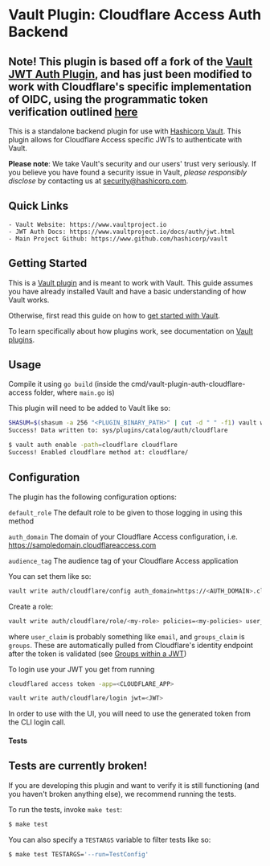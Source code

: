 # Vault Plugin: Cloudflare Access Auth Backend

## Note!  This plugin is based off a fork of the [Vault JWT Auth Plugin](https://github.com/hashicorp/vault-plugin-auth-jwt), and has just been modified to work with Cloudflare's specific implementation of OIDC, using the programmatic token verification outlined [here](https://developers.cloudflare.com/access/setting-up-access/validate-jwt-tokens/)

This is a standalone backend plugin for use with [Hashicorp Vault](https://www.github.com/hashicorp/vault).
This plugin allows for Cloudflare Access specific JWTs to authenticate with Vault.

**Please note**: We take Vault's security and our users' trust very seriously. If you believe you have found a security issue in Vault, _please responsibly disclose_ by contacting us at [security@hashicorp.com](mailto:security@hashicorp.com).

## Quick Links
    - Vault Website: https://www.vaultproject.io
    - JWT Auth Docs: https://www.vaultproject.io/docs/auth/jwt.html
    - Main Project Github: https://www.github.com/hashicorp/vault

## Getting Started

This is a [Vault plugin](https://www.vaultproject.io/docs/internals/plugins.html)
and is meant to work with Vault. This guide assumes you have already installed Vault
and have a basic understanding of how Vault works.

Otherwise, first read this guide on how to [get started with Vault](https://www.vaultproject.io/intro/getting-started/install.html).

To learn specifically about how plugins work, see documentation on [Vault plugins](https://www.vaultproject.io/docs/internals/plugins.html).

## Usage

Compile it using `go build` (inside the cmd/vault-plugin-auth-cloudflare-access folder, where `main.go` is)

This plugin will need to be added to Vault like so:

```sh
SHASUM=$(shasum -a 256 "<PLUGIN_BINARY_PATH>" | cut -d " " -f1) vault write sys/plugins/catalog/auth/cloudflare   sha_256="$SHASUM" \   command="vault-plugin-auth-cloudflare-access"
Success! Data written to: sys/plugins/catalog/auth/cloudflare
```

```sh
$ vault auth enable -path=cloudflare cloudflare 
Success! Enabled cloudflare method at: cloudflare/
```

## Configuration

The plugin has the following configuration options:

`default_role` The default role to be given to those logging in using this method

`auth_domain` The domain of your Cloudflare Access configuration, i.e. https://sampledomain.cloudflareaccess.com

`audience_tag` The audience tag of your Cloudflare Access application

You can set them like so:
```sh
vault write auth/cloudflare/config auth_domain=https://<AUTH_DOMAIN>.cloudflareaccess.com default_role=<my-role> audience_tag=<CF AUDIENCE TAG>
```

Create a role:

```sh
vault write auth/cloudflare/role/<my-role> policies=<my-policies> user_claim=<user_claim> groups_claim=<groups_claim>
```

where `user_claim` is probably something like `email`, and `groups_claim` is `groups`.  These are automatically pulled from Cloudflare's identity endpoint after the token is validated (see [Groups within a JWT](https://developers.cloudflare.com/access/setting-up-access/json-web-token/))

To login use your JWT you get from running 
```sh 
cloudflared access token -app=<CLOUDFLARE_APP>
```

```sh
vault write auth/cloudflare/login jwt=<JWT>
```

In order to use with the UI, you will need to use the generated token from the CLI login call.
#### Tests

## **Tests are currently broken!**

If you are developing this plugin and want to verify it is still
functioning (and you haven't broken anything else), we recommend
running the tests.

To run the tests, invoke `make test`:

```sh
$ make test
```

You can also specify a `TESTARGS` variable to filter tests like so:

```sh
$ make test TESTARGS='--run=TestConfig'
```
